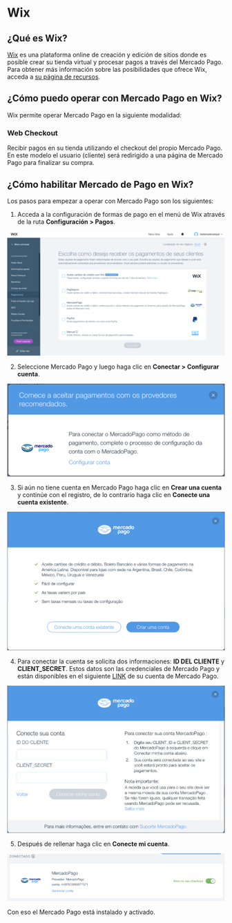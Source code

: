 # Wix

## ¿Qué es Wix?

[Wix](https://es.wix.com/) es una plataforma online de creación y edición de sitios donde es posible crear su tienda virtual y procesar pagos a través del Mercado Pago.
Para obtener más información sobre las posibilidades que ofrece Wix, acceda a [su página de recursos](https://es.wix.com/ecommerce/sell-online).

## ¿Cómo puedo operar con Mercado Pago en Wix?

Wix permite operar Mercado Pago en la siguiente modalidad:

### Web Checkout

Recibir pagos en su tienda utilizando el checkout del propio Mercado Pago. En este modelo el usuario (cliente) será redirigido a una página de Mercado Pago para finalizar su compra.

## ¿Cómo habilitar Mercado de Pago en Wix?

Los pasos para empezar a operar con Mercado Pago son los siguientes:

1. Acceda a la configuración de formas de pago en el menú de Wix através de la ruta **Configuración > Pagos**.

![wix_configuration1](/images/wix_configuration1.png)

2. Seleccione Mercado Pago y luego haga clic en **Conectar > Configurar cuenta**.

![wix_configuration2](/images/wix_configuration2.png)

3. Si aún no tiene cuenta en Mercado Pago haga clic en **Crear una cuenta** y continúe con el registro, de lo contrario haga clic en **Conecte una cuenta existente**.

![wix_configuration3](/images/wix_configuration3.png)

4. Para conectar la cuenta se solicita dos informaciones: **ID DEL CLIENTE** y **CLIENT_SECRET**. Estos datos son las credenciales de Mercado Pago y están disponibles en el siguiente [LINK](https://www.mercadopago.com/mla/account/credentials?type=basic) de su cuenta de Mercado Pago.

![wix_configuration4](/images/wix_configuration4.png)

5. Después de rellenar haga clic en **Conecte mi cuenta**.

![wix_configuration5](/images/wix_configuration5.png)

Con eso el Mercado Pago está instalado y activado.
